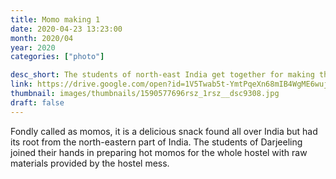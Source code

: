 ```yaml
---
title: Momo making 1
date: 2020-04-23 13:23:00
month: 2020/04
year: 2020
categories: ["photo"]

desc_short: The students of north-east India get together for making the famous snack 'momos'.
link: https://drive.google.com/open?id=1V5Twab5t-YmtPqeXn68mIB4WgME6wujk
thumbnail: images/thumbnails/1590577696rsz_1rsz__dsc9308.jpg
draft: false
---
```


Fondly called as momos, it is a delicious snack found all over India but had its root from the north-eastern part of India. The students of Darjeeling joined their hands in preparing hot momos for the whole hostel with raw materials provided by the hostel mess.